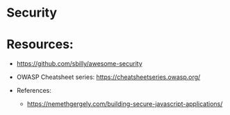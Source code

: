 # Security

# Resources:
- https://github.com/sbilly/awesome-security
- OWASP Cheatsheet series: https://cheatsheetseries.owasp.org/

- References:
  - https://nemethgergely.com/building-secure-javascript-applications/